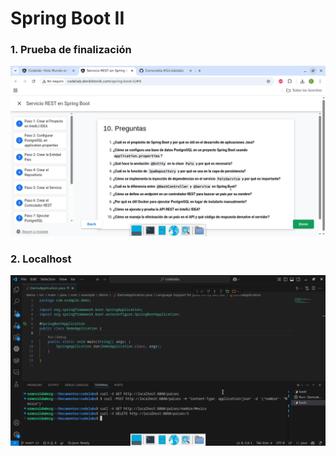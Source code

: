 # Spring Boot II

### 1. Prueba de finalización
![fin](./images/codelab.png)

### 2. Localhost
![localhost](./images/prueba_localhost.png)